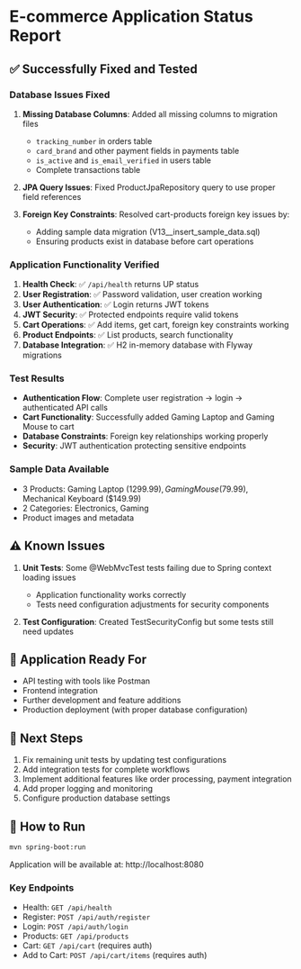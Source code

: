 # E-commerce Application Status Report

## ✅ Successfully Fixed and Tested

### Database Issues Fixed
1. **Missing Database Columns**: Added all missing columns to migration files
   - `tracking_number` in orders table
   - `card_brand` and other payment fields in payments table  
   - `is_active` and `is_email_verified` in users table
   - Complete transactions table

2. **JPA Query Issues**: Fixed ProductJpaRepository query to use proper field references

3. **Foreign Key Constraints**: Resolved cart-products foreign key issues by:
   - Adding sample data migration (V13__insert_sample_data.sql)
   - Ensuring products exist in database before cart operations

### Application Functionality Verified
1. **Health Check**: ✅ `/api/health` returns UP status
2. **User Registration**: ✅ Password validation, user creation working
3. **User Authentication**: ✅ Login returns JWT tokens
4. **JWT Security**: ✅ Protected endpoints require valid tokens
5. **Cart Operations**: ✅ Add items, get cart, foreign key constraints working
6. **Product Endpoints**: ✅ List products, search functionality
7. **Database Integration**: ✅ H2 in-memory database with Flyway migrations

### Test Results
- **Authentication Flow**: Complete user registration → login → authenticated API calls
- **Cart Functionality**: Successfully added Gaming Laptop and Gaming Mouse to cart
- **Database Constraints**: Foreign key relationships working properly
- **Security**: JWT authentication protecting sensitive endpoints

### Sample Data Available
- 3 Products: Gaming Laptop ($1299.99), Gaming Mouse ($79.99), Mechanical Keyboard ($149.99)
- 2 Categories: Electronics, Gaming
- Product images and metadata

## ⚠️ Known Issues
1. **Unit Tests**: Some @WebMvcTest tests failing due to Spring context loading issues
   - Application functionality works correctly
   - Tests need configuration adjustments for security components

2. **Test Configuration**: Created TestSecurityConfig but some tests still need updates

## 🚀 Application Ready For
- API testing with tools like Postman
- Frontend integration
- Further development and feature additions
- Production deployment (with proper database configuration)

## 📝 Next Steps
1. Fix remaining unit tests by updating test configurations
2. Add integration tests for complete workflows
3. Implement additional features like order processing, payment integration
4. Add proper logging and monitoring
5. Configure production database settings

## 🔧 How to Run
```bash
mvn spring-boot:run
```

Application will be available at: http://localhost:8080

### Key Endpoints
- Health: `GET /api/health`
- Register: `POST /api/auth/register`
- Login: `POST /api/auth/login`
- Products: `GET /api/products`
- Cart: `GET /api/cart` (requires auth)
- Add to Cart: `POST /api/cart/items` (requires auth)